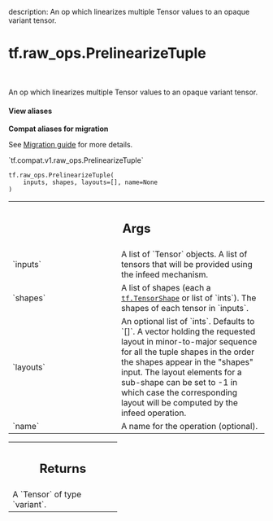 description: An op which linearizes multiple Tensor values to an opaque variant tensor.

<div itemscope itemtype="http://developers.google.com/ReferenceObject">
<meta itemprop="name" content="tf.raw_ops.PrelinearizeTuple" />
<meta itemprop="path" content="Stable" />
</div>

# tf.raw_ops.PrelinearizeTuple

<!-- Insert buttons and diff -->

<table class="tfo-notebook-buttons tfo-api nocontent" align="left">

</table>



An op which linearizes multiple Tensor values to an opaque variant tensor.

<section class="expandable">
  <h4 class="showalways">View aliases</h4>
  <p>
<b>Compat aliases for migration</b>
<p>See
<a href="https://www.tensorflow.org/guide/migrate">Migration guide</a> for
more details.</p>
<p>`tf.compat.v1.raw_ops.PrelinearizeTuple`</p>
</p>
</section>

<pre class="devsite-click-to-copy prettyprint lang-py tfo-signature-link">
<code>tf.raw_ops.PrelinearizeTuple(
    inputs, shapes, layouts=[], name=None
)
</code></pre>



<!-- Placeholder for "Used in" -->


<!-- Tabular view -->
 <table class="responsive fixed orange">
<colgroup><col width="214px"><col></colgroup>
<tr><th colspan="2"><h2 class="add-link">Args</h2></th></tr>

<tr>
<td>
`inputs`
</td>
<td>
A list of `Tensor` objects.
A list of tensors that will be provided using the infeed mechanism.
</td>
</tr><tr>
<td>
`shapes`
</td>
<td>
A list of shapes (each a <a href="../../tf/TensorShape.md"><code>tf.TensorShape</code></a> or list of `ints`).
The shapes of each tensor in `inputs`.
</td>
</tr><tr>
<td>
`layouts`
</td>
<td>
An optional list of `ints`. Defaults to `[]`.
A vector holding the requested layout in minor-to-major sequence for all the
tuple shapes in the order the shapes appear in the "shapes" input. The layout
elements for a sub-shape can be set to -1 in which case the corresponding layout
will be computed by the infeed operation.
</td>
</tr><tr>
<td>
`name`
</td>
<td>
A name for the operation (optional).
</td>
</tr>
</table>



<!-- Tabular view -->
 <table class="responsive fixed orange">
<colgroup><col width="214px"><col></colgroup>
<tr><th colspan="2"><h2 class="add-link">Returns</h2></th></tr>
<tr class="alt">
<td colspan="2">
A `Tensor` of type `variant`.
</td>
</tr>

</table>

